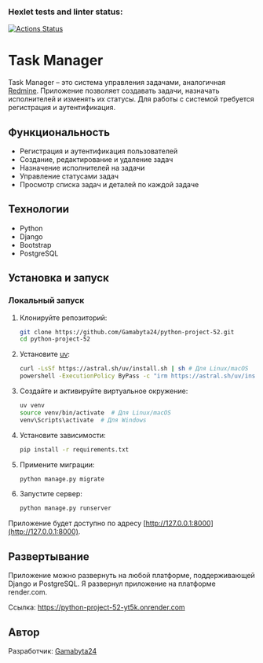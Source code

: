 ### Hexlet tests and linter status:
[![Actions Status](https://github.com/Gamabyta24/python-project-52/actions/workflows/hexlet-check.yml/badge.svg)](https://github.com/Gamabyta24/python-project-52/actions)
# Task Manager

Task Manager – это система управления задачами, аналогичная [Redmine](http://www.redmine.org/). Приложение позволяет создавать задачи, назначать исполнителей и изменять их статусы. Для работы с системой требуется регистрация и аутентификация.

## Функциональность
- Регистрация и аутентификация пользователей
- Создание, редактирование и удаление задач
- Назначение исполнителей на задачи
- Управление статусами задач
- Просмотр списка задач и деталей по каждой задаче

## Технологии
- Python
- Django
- Bootstrap
- PostgreSQL

## Установка и запуск

### Локальный запуск

1. Клонируйте репозиторий:
   ```sh
   git clone https://github.com/Gamabyta24/python-project-52.git
   cd python-project-52
   ```
2. Установите [uv](https://docs.astral.sh/uv/#installation):
   ```sh
   curl -LsSf https://astral.sh/uv/install.sh | sh # Для Linux/macOS
   powershell -ExecutionPolicy ByPass -c "irm https://astral.sh/uv/install.ps1 | iex" # Для Windows
   ```
2. Создайте и активируйте виртуальное окружение:
   ```sh
   uv venv
   source venv/bin/activate  # Для Linux/macOS
   venv\Scripts\activate  # Для Windows
   ```
3. Установите зависимости:
   ```sh
   pip install -r requirements.txt
   ```
4. Примените миграции:
   ```sh
   python manage.py migrate
   ```
5. Запустите сервер:
   ```sh
   python manage.py runserver
   ```

Приложение будет доступно по адресу [http://127.0.0.1:8000](http://127.0.0.1:8000).


## Развертывание
Приложение можно развернуть на любой платформе, поддерживающей Django и PostgreSQL. Я развернул приложение на платформе render.com.

Ссылка: https://python-project-52-yt5k.onrender.com



## Автор
Разработчик: [Gamabyta24](https://github.com/Gamabyta24)



